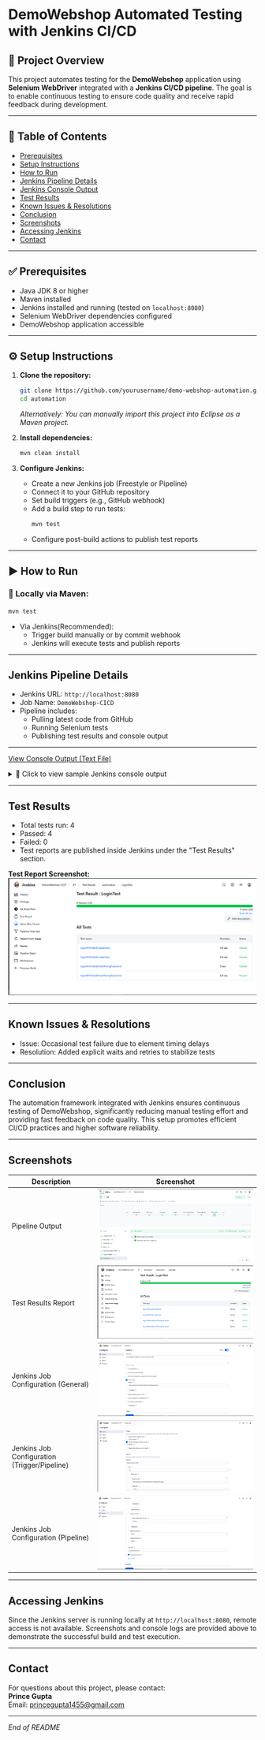 # DemoWebshop Automated Testing with Jenkins CI/CD

## 📌 Project Overview
This project automates testing for the **DemoWebshop** application using **Selenium WebDriver** integrated with a **Jenkins CI/CD pipeline**. The goal is to enable continuous testing to ensure code quality and receive rapid feedback during development.

---

## 📂 Table of Contents
- [Prerequisites](#prerequisites)
- [Setup Instructions](#setup-instructions)
- [How to Run](#how-to-run)
- [Jenkins Pipeline Details](#jenkins-pipeline-details)
- [Jenkins Console Output](#jenkins-console-output)
- [Test Results](#test-results)
- [Known Issues & Resolutions](#known-issues--resolutions)
- [Conclusion](#conclusion)
- [Screenshots](#screenshots)
- [Accessing Jenkins](#accessing-jenkins)
- [Contact](#contact)

---

## ✅ Prerequisites
- Java JDK 8 or higher  
- Maven installed  
- Jenkins installed and running (tested on `localhost:8080`)  
- Selenium WebDriver dependencies configured  
- DemoWebshop application accessible  

---

## ⚙️ Setup Instructions

1. **Clone the repository:**
    ```bash
    git clone https://github.com/yourusername/demo-webshop-automation.git
    cd automation
    ```
    *Alternatively: You can manually import this project into Eclipse as a Maven project.*

2. **Install dependencies:**
    ```bash
    mvn clean install
    ```

3. **Configure Jenkins:**
    - Create a new Jenkins job (Freestyle or Pipeline)
    - Connect it to your GitHub repository
    - Set build triggers (e.g., GitHub webhook)
    - Add a build step to run tests:
      ```bash
      mvn test
      ```
    - Configure post-build actions to publish test reports

---

## ▶️ How to Run

### 🧪 Locally via Maven:
```bash
mvn test
```
    
- Via Jenkins(Recommended):
    - Trigger build manually or by commit webhook
    - Jenkins will execute tests and publish reports

---

## Jenkins Pipeline Details
- Jenkins URL: `http://localhost:8080`  
- Job Name: `DemoWebshop-CICD`  
- Pipeline includes:
    - Pulling latest code from GitHub
    - Running Selenium tests
    - Publishing test results and console output

---

[View Console Output (Text File)](../images/consolelog-output.txt)
<details>
<summary>🔧 Click to view sample Jenkins console output</summary>
Started by user Prince Gupta
Obtained Jenkinsfile from Git
Running on Jenkins node
🔧 Compiling the code...
🚀 Running TestNG in parallel on Chrome & Edge...

[INFO] Running TestSuite
[INFO] Tests run: 4, Failures: 0, Errors: 0, Skipped: 0
✅ Pipeline execution complete.
Finished: SUCCESS

</details>





---

## Test Results
- Total tests run: 4
- Passed: 4  
- Failed: 0  
- Test reports are published inside Jenkins under the "Test Results" section.  

**Test Report Screenshot:**  
![Test Report](images/LoginTestcase-report.png)

---

## Known Issues & Resolutions
- Issue: Occasional test failure due to element timing delays  
- Resolution: Added explicit waits and retries to stabilize tests  

---

## Conclusion
The automation framework integrated with Jenkins ensures continuous testing of DemoWebshop, significantly reducing manual testing effort and providing fast feedback on code quality. This setup promotes efficient CI/CD practices and higher software reliability.

---

## Screenshots

| Description             | Screenshot                                  |
|------------------------|--------------------------------------------|
| Pipeline Output    | ![Console](images/Pipeline-output.png)        |
| Test Results Report       | ![Report](images/LoginTestcase-report.png)   |
| Jenkins Job Configuration (General) | ![Job Config](images/jenkins-job-config-1.png) |
| Jenkins Job Configuration (Trigger/Pipeline) | ![Job Config](images/jenkins-job-config-2.png) |
| Jenkins Job Configuration (Pipeline) | ![Job Config](images/jenkins-job-config-3.png) |

---

## Accessing Jenkins
Since the Jenkins server is running locally at `http://localhost:8080`, remote access is not available. Screenshots and console logs are provided above to demonstrate the successful build and test execution.

---

## Contact
For questions about this project, please contact:  
**Prince Gupta**  
Email: princegupta1455@gmail.com  

---

*End of README*
